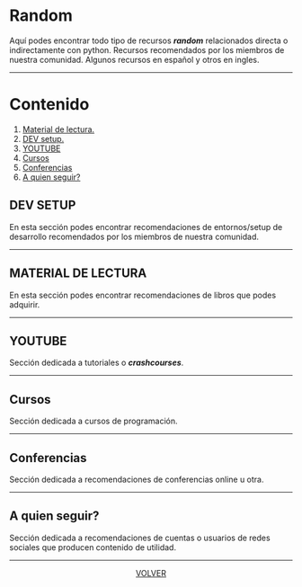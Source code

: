 # Random
Aquí podes encontrar todo tipo de recursos ***random*** relacionados 
directa o indirectamente con python.
Recursos recomendados por los miembros de nuestra comunidad.
Algunos recursos en español y otros en ingles.

---
# Contenido 
1. [Material de lectura.](#material-de-lectura)
1. [DEV setup.](#dev-setup)
2. [YOUTUBE](#youtube)
3. [Cursos](#cursos) 
4. [Conferencias](#conferencias)
5. [A quien seguir?](#a-quien-seguir) 



## DEV SETUP
En esta sección podes encontrar recomendaciones de entornos/setup de desarrollo
recomendados por los miembros de nuestra comunidad.
<!-- ------------------------INICIO CONTRIBUCIONES---------------------- -->




<!-- ------------------------FIN CONTRIBUCIONES---------------------- -->

---

## MATERIAL DE LECTURA
En esta sección podes encontrar recomendaciones de libros que podes 
adquirir.
<!-- ------------------------INICIO CONTRIBUCIONES---------------------- -->




<!-- ------------------------FIN CONTRIBUCIONES---------------------- -->


---

## YOUTUBE
Sección dedicada a tutoriales o ***crashcourses***.
<!-- ------------------------INICIO CONTRIBUCIONES---------------------- -->




<!-- ------------------------FIN CONTRIBUCIONES---------------------- -->

---

## Cursos 
Sección dedicada a cursos de programación. 
<!-- ------------------------INICIO CONTRIBUCIONES---------------------- -->




<!-- ------------------------FIN CONTRIBUCIONES---------------------- -->


---

## Conferencias
Sección dedicada a recomendaciones de conferencias online u otra.
<!-- ------------------------INICIO CONTRIBUCIONES---------------------- -->




<!-- ------------------------FIN CONTRIBUCIONES---------------------- -->

---



## A quien seguir? 
Sección dedicada a recomendaciones de cuentas o usuarios de redes sociales
que producen contenido de utilidad.
<!-- ------------------------INICIO CONTRIBUCIONES---------------------- -->




<!-- ------------------------FIN CONTRIBUCIONES---------------------- -->

---





<center>

[VOLVER](readme.md)

</center>
























